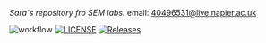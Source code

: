 _Sara's repository fro SEM labs._
email: 40496531@live.napier.ac.uk

![workflow](https://github.com/sarahbalboa/SEM_sarah/actions/workflows/main.yml/badge.svg)
[![LICENSE](https://img.shields.io/github/license/sarahbalboa/sem.svg?style=flat-square)](https://github.com/sarahbalboa/sem/blob/master/LICENSE)
[![Releases](https://img.shields.io/github/release/sarahbalboa/sem/all.svg?style=flat-square)](https://github.com/<sarahbalboa/sem/releases)